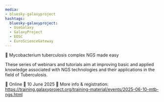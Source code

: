 ```yaml
---
media:
- bluesky-galaxyproject
hashtags:
  bluesky-galaxyproject:
  - UseGalaxy
  - GalaxyProject
  - EOSC
  - EuroScienceGateway
---
```

📣 Mycobacterium tuberculosis complex NGS made easy

These series of webinars and tutorials aim at improving basic and applied knowledge associated with NGS technologies and their applications in the field of Tuberculosis.

📍 Online
📅 10 June 2025
🔗 More info & registration: https://training.galaxyproject.org/training-material/events/2025-06-10-mtb-ngs.html